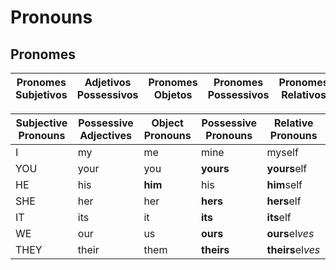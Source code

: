 # Pronouns
  ## Pronomes


| Pronomes Subjetivos | Adjetivos Possessivos | Pronomes Objetos | Pronomes Possessivos | Pronomes Relativos |
|---------------------|-----------------------|------------------|----------------------|--------------------|

| Subjective Pronouns | Possessive Adjectives | Object Pronouns | Possessive Pronouns | Relative Pronouns |
|---------------------|-----------------------|-----------------|---------------------|-------------------|
| I                   | my                    | me              | mine                | myself            |
| YOU                 | your                  | you             | **yours**           | **yours**elf      |
| HE                  | his                   | **him**         | his                 | **him**self       |
| SHE                 | her                   | her             | **hers**            | **hers**elf       |
| IT                  | its                   | it              | **its**             | **its**elf        |
| WE                  | our                   | us              | **ours**            | **ours**el*ves*   |
| THEY                | their                 | them            | **theirs**          | **theirs**el*ves* |
